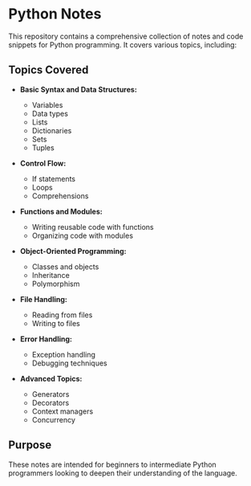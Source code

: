 
# Python Notes

This repository contains a comprehensive collection of notes and code snippets for Python programming. It covers various topics, including:

## Topics Covered

- **Basic Syntax and Data Structures:** 
  - Variables
  - Data types
  - Lists
  - Dictionaries
  - Sets
  - Tuples

- **Control Flow:** 
  - If statements
  - Loops
  - Comprehensions

- **Functions and Modules:** 
  - Writing reusable code with functions
  - Organizing code with modules

- **Object-Oriented Programming:** 
  - Classes and objects
  - Inheritance
  - Polymorphism

- **File Handling:** 
  - Reading from files
  - Writing to files

- **Error Handling:** 
  - Exception handling
  - Debugging techniques


- **Advanced Topics:** 
  - Generators
  - Decorators
  - Context managers
  - Concurrency

## Purpose

These notes are intended for beginners to intermediate Python programmers looking to deepen their understanding of the language. 

